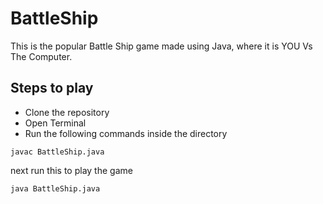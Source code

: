 # BattleShip
This is the popular Battle Ship game made using Java, where it is YOU Vs The Computer.

## Steps to play

- Clone the repository
- Open Terminal
- Run the following commands inside the directory

````
javac BattleShip.java
````
next run this to play the game

````
java BattleShip.java
````

